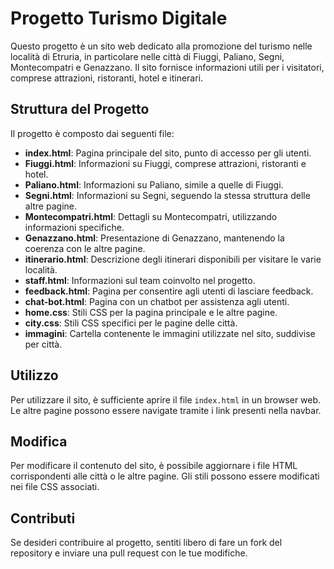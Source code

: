# Progetto Turismo Digitale

Questo progetto è un sito web dedicato alla promozione del turismo nelle località di Etruria, in particolare nelle città di Fiuggi, Paliano, Segni, Montecompatri e Genazzano. Il sito fornisce informazioni utili per i visitatori, comprese attrazioni, ristoranti, hotel e itinerari.

## Struttura del Progetto

Il progetto è composto dai seguenti file:

- **index.html**: Pagina principale del sito, punto di accesso per gli utenti.
- **Fiuggi.html**: Informazioni su Fiuggi, comprese attrazioni, ristoranti e hotel.
- **Paliano.html**: Informazioni su Paliano, simile a quelle di Fiuggi.
- **Segni.html**: Informazioni su Segni, seguendo la stessa struttura delle altre pagine.
- **Montecompatri.html**: Dettagli su Montecompatri, utilizzando informazioni specifiche.
- **Genazzano.html**: Presentazione di Genazzano, mantenendo la coerenza con le altre pagine.
- **itinerario.html**: Descrizione degli itinerari disponibili per visitare le varie località.
- **staff.html**: Informazioni sul team coinvolto nel progetto.
- **feedback.html**: Pagina per consentire agli utenti di lasciare feedback.
- **chat-bot.html**: Pagina con un chatbot per assistenza agli utenti.
- **home.css**: Stili CSS per la pagina principale e le altre pagine.
- **city.css**: Stili CSS specifici per le pagine delle città.
- **immagini**: Cartella contenente le immagini utilizzate nel sito, suddivise per città.

## Utilizzo

Per utilizzare il sito, è sufficiente aprire il file `index.html` in un browser web. Le altre pagine possono essere navigate tramite i link presenti nella navbar.

## Modifica

Per modificare il contenuto del sito, è possibile aggiornare i file HTML corrispondenti alle città o le altre pagine. Gli stili possono essere modificati nei file CSS associati.

## Contributi

Se desideri contribuire al progetto, sentiti libero di fare un fork del repository e inviare una pull request con le tue modifiche.